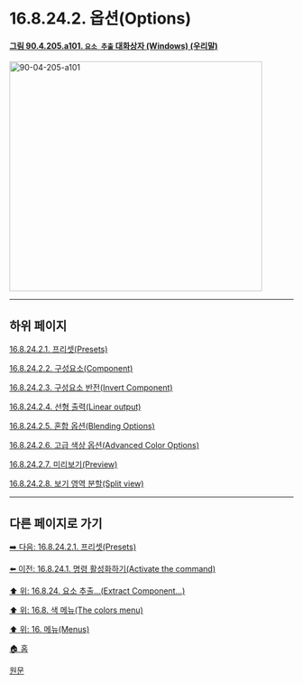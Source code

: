 # 16.8.24.2. 옵션(Options)

<a id="90-04-205-a101"></a>

#### [그림 90.4.205.a101. `요소 추출` 대화상자 (Windows) (우리말)](./90-04-0205-extract_component.md#90-04-205-a101)
<img width="448" height="407" alt="90-04-205-a101" src="https://github.com/user-attachments/assets/89b8acd9-5e70-4371-89ca-283f2bef4910" />

***

## 하위 페이지

[16.8.24.2.1. 프리셋(Presets)](./16-08-24-02-01-presets.md)

[16.8.24.2.2. 구성요소(Component)](./16-08-24-02-02-component.md)

[16.8.24.2.3. 구성요소 반전(Invert Component)](./16-08-24-02-03-invert_component.md)

[16.8.24.2.4. 선형 출력(Linear output)](./16-08-24-02-04-linear_output.md)

[16.8.24.2.5. 혼합 옵션(Blending Options)](./16-08-24-02-05-blending_options.md)

[16.8.24.2.6. 고급 색상 옵션(Advanced Color Options)](./16-08-24-02-06-advanced_color_options.md)

[16.8.24.2.7. 미리보기(Preview)](./16-08-24-02-07-preview.md)

[16.8.24.2.8. 보기 영역 분할(Split view)](./16-08-24-02-08-split_view.md)

***

## 다른 페이지로 가기

[➡️ 다음: 16.8.24.2.1. 프리셋(Presets)](./16-08-24-02-01-presets.md)

[⬅️ 이전: 16.8.24.1. 명령 활성화하기(Activate the command)](./16-08-24-01-activate_the_command.md)

[⬆️ 위: 16.8.24. 요소 추출…(Extract Component…)](./16-08-24-00-extract-component.md)

[⬆️ 위: 16.8. 색 메뉴(The colors menu)](./16-08-00-the-colors-menu.md)

[⬆️ 위: 16. 메뉴(Menus)](./16-00-menus.md)

[🏠 홈](./00-home.md)

[원문](https://docs.gimp.org/2.10/ko/gimp-filter-component-extract.html#idm32144)